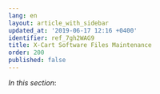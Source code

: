 ```yaml
---
lang: en
layout: article_with_sidebar
updated_at: '2019-06-17 12:16 +0400'
identifier: ref_7gh2WAG9
title: X-Cart Software Files Maintenance
order: 200
published: false
---
```

_In this section_:
